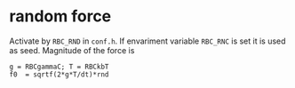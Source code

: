 # random force

Activate by `RBC_RND` in `conf.h`. If envariment variable `RBC_RNC` is
set it is used as seed. Magnitude of the force is

    g = RBCgammaC; T = RBCkbT
    f0  = sqrtf(2*g*T/dt)*rnd


